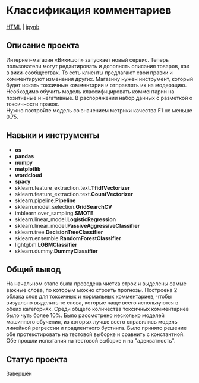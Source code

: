# Классификация комментариев
<a href='https://github.com/mr-lexx/Yandex_Practicum/blob/main/Toxic_words/wikishop.html'>HTML</a> | 
<a href='https://github.com/mr-lexx/Yandex_Practicum/blob/main/Toxic_words/wikishop.ipynb'>ipynb</a>
## Описание проекта
Интернет-магазин «Викишоп» запускает новый сервис. Теперь пользователи могут редактировать и дополнять описания товаров, как в вики-сообществах. То есть клиенты предлагают свои правки и комментируют изменения других. Магазину нужен инструмент, который будет искать токсичные комментарии и отправлять их на модерацию. Необходимо обучить модель классифицировать комментарии на позитивные и негативные. В распоряжении набор данных с разметкой о токсичности правок.<br>
Нужно постройте модель со значением метрики качества F1 не меньше 0.75. 

## Навыки и инструменты
- **os**
- **pandas**
- **numpy**
- **matplotlib**
- **wordcloud**
- **spacy**
- sklearn.feature_extraction.text.**TfidfVectorizer**
- sklearn.feature_extraction.text.**CountVectorizer**
- sklearn.pipeline.**Pipeline**
- sklearn.model_selection.**GridSearchCV**
- imblearn.over_sampling.**SMOTE**
- sklearn.linear_model.**LogisticRegression**
- sklearn.linear_model.**PassiveAggressiveClassifier**
- sklearn.tree.**DecisionTreeClassifier**
- sklearn.ensemble.**RandomForestClassifier**
- lightgbm.**LGBMClassifier**
- sklearn.dummy.**DummyClassifier**

## Общий вывод
На начальном этапе была проведена чистка строк и выделены самые важные слова, по которым можно строить прогнозы. Построена 2 облака слов для токсичных и нормальных комментариев, чтобы визуально выделить те слова, которые чаще всего используются в обеих категориях. Среди общего количества токсичных комментариев было чуть более 10%. Было рассмотрено несколько моделей машинного обучения, из которых лучше всего справились модель линейной регрессии и градиентного бустинга. Было принято решение обе протекстировать на тестовой выборке и сравнить с константной. Обе прошли испытания на тестовой выборке и на "адекватность". 

## Статус проекта
Завершён
